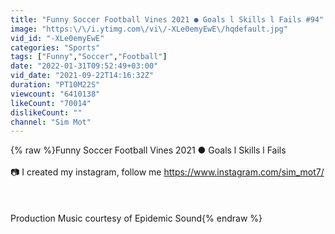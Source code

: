 ```yaml
---
title: "Funny Soccer Football Vines 2021 ● Goals l Skills l Fails #94"
image: "https:\/\/i.ytimg.com\/vi\/-XLe0emyEwE\/hqdefault.jpg"
vid_id: "-XLe0emyEwE"
categories: "Sports"
tags: ["Funny","Soccer","Football"]
date: "2022-01-31T09:52:49+03:00"
vid_date: "2021-09-22T14:16:32Z"
duration: "PT10M22S"
viewcount: "6410138"
likeCount: "70014"
dislikeCount: ""
channel: "Sim Mot"
---
```

{% raw %}Funny Soccer Football Vines 2021 ● Goals l Skills l Fails<br /><br />📷 I created my instagram, follow me <a rel="nofollow" target="blank" href="https://www.instagram.com/sim_mot7/">https://www.instagram.com/sim_mot7/</a><br /><br /><br /><br />Production Music courtesy of Epidemic Sound{% endraw %}
